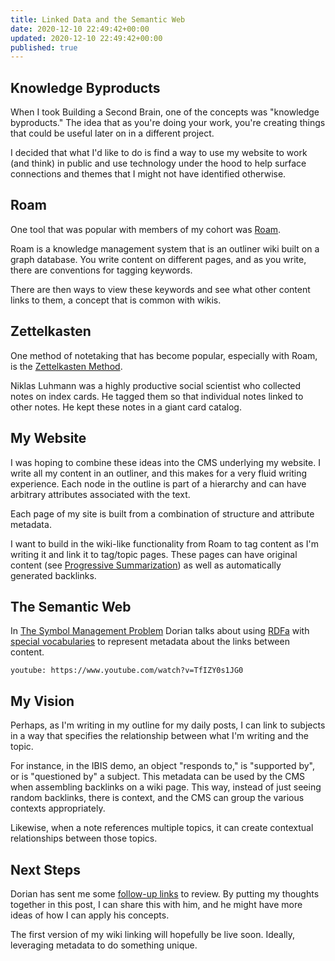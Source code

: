 ```yaml
---
title: Linked Data and the Semantic Web
date: 2020-12-10 22:49:42+00:00
updated: 2020-12-10 22:49:42+00:00
published: true
---
```


## Knowledge Byproducts

When I took Building a Second Brain, one of the concepts was "knowledge byproducts." The idea that as you're doing your work, you're creating things that could be useful later on in a different project.

I decided that what I'd like to do is find a way to use my website to work (and think) in public and use technology under the hood to help surface connections and themes that I might not have identified otherwise.

## Roam

One tool that was popular with members of my cohort was [Roam](https://roamresearch.com/).

Roam is a knowledge management system that is an outliner wiki built on a graph database. You write content on different pages, and as you write, there are conventions for tagging keywords.

There are then ways to view these keywords and see what other content links to them, a concept that is common with wikis.

## Zettelkasten

One method of notetaking that has become popular, especially with Roam, is the [Zettelkasten Method](https://zettelkasten.de/introduction/).

Niklas Luhmann was a highly productive social scientist who collected notes on index cards. He tagged them so that individual notes linked to other notes. He kept these notes in a giant card catalog.

## My Website

I was hoping to combine these ideas into the CMS underlying my website. I write all my content in an outliner, and this makes for a very fluid writing experience. Each node in the outline is part of a hierarchy and can have arbitrary attributes associated with the text.

Each page of my site is built from a combination of structure and attribute metadata.

I want to build in the wiki-like functionality from Roam to tag content as I'm writing it and link it to tag/topic pages. These pages can have original content (see [Progressive Summarization](https://fortelabs.co/blog/progressive-summarization-a-practical-technique-for-designing-discoverable-notes/)) as well as automatically generated backlinks.

## The Semantic Web

In [The Symbol Management Problem](https://doriantaylor.com/the-symbol-management-problem) Dorian talks about using [RDFa](https://www.w3.org/TR/rdfa-core/) with [special vocabularies](https://privatealpha.com/ontology/content-inventory/1#) to represent metadata about the links between content.

`youtube: https://www.youtube.com/watch?v=TfIZY0s1JG0`

## My Vision

Perhaps, as I'm writing in my outline for my daily posts, I can link to subjects in a way that specifies the relationship between what I'm writing and the topic. 

For instance, in the IBIS demo, an object "responds to," is "supported by", or is "questioned by" a subject. This metadata can be used by the CMS when assembling backlinks on a wiki page. This way, instead of just seeing random backlinks, there is context, and the CMS can group the various contexts appropriately.

Likewise, when a note references multiple topics, it can create contextual relationships between those topics.

## Next Steps

Dorian has sent me some [follow-up links](https://twitter.com/doriantaylor/status/1337156409448775681) to review. By putting my thoughts together in this post, I can share this with him, and he might have more ideas of how I can apply his concepts.

The first version of my wiki linking will hopefully be live soon. Ideally, leveraging metadata to do something unique.

